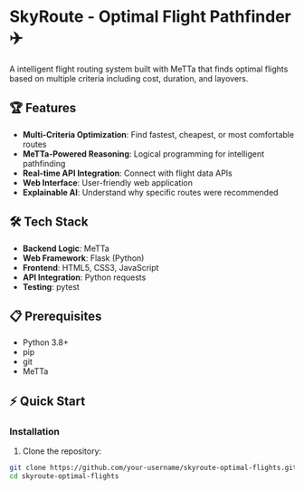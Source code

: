 # SkyRoute - Optimal Flight Pathfinder ✈️

A intelligent flight routing system built with MeTTa that finds optimal flights based on multiple criteria including cost, duration, and layovers.

## 🏆 Features

- **Multi-Criteria Optimization**: Find fastest, cheapest, or most comfortable routes
- **MeTTa-Powered Reasoning**: Logical programming for intelligent pathfinding
- **Real-time API Integration**: Connect with flight data APIs
- **Web Interface**: User-friendly web application
- **Explainable AI**: Understand why specific routes were recommended

## 🛠️ Tech Stack

- **Backend Logic**: MeTTa
- **Web Framework**: Flask (Python)
- **Frontend**: HTML5, CSS3, JavaScript
- **API Integration**: Python requests
- **Testing**: pytest

## 📋 Prerequisites

- Python 3.8+
- pip
- git
- MeTTa

## ⚡ Quick Start

### Installation

1. Clone the repository:
```bash
git clone https://github.com/your-username/skyroute-optimal-flights.git
cd skyroute-optimal-flights